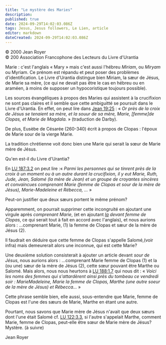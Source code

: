 ```yaml
---
title: "Le mystère des Maries"
description: 
published: true
date: 2024-09-29T14:02:03.086Z
tags: Jesus, Jesus followers, Le Lien, article
editor: markdown
dateCreated: 2024-09-29T14:02:03.086Z
---
```


<p class="v-card v-sheet theme--light grey lighten-3 px-2">© 2000 Jean Royer<br>© 200 Association Francophone des Lecteurs du Livre d'Urantia</p>

Marie : c'est l'anglais « Mary » mais c'est aussi l'hébreu _Miriam_, ou _Miryam_ ou Myriam. Ce prénom est répandu et peut poser des problèmes d'identification. Le Livre d'Urantia distingue bien Miriam, la sæur de Jésus, de Marie sa mère, (ce qui ne devait pas être le cas en hébreu ou en araméen, à moins de supposer un hypocoristique toujours possible).

Les sources évangéliques à propos des Maries qui assistent à la crucifixion ne sont pas claires et il semble que cette ambiguitté se poursuit dans le Livre d'Urantia. En effet, on peut lire dans [Jean 19:25](/fr/Bible/John/19#v25) : « _Or près de la croix de Jésus se tenaient sa mère, et la souur de sa mère, Marie, [femme]de Clopas, et Marie de Magdala._ » (traduction de Darby).

De plus, Eusèbe de Césarée (260-340) écrit à propos de Clopas : l'époux de Marie sour de la vierge Marie.

La tradition chrétienne voit donc bien une Marie qui serait la sœur de Marie mère de Jésus.

Qu'en est-il du Livre d'Urantia?

En [LU 187:3.2](/fr/The_Urantia_Book/187#p3_2) on peut lire :« _Parmi les personnes qui se tinrent près de la croix à un moment ou à un autre durant la crucifixion, il y eut Marie, Ruth, Jude, Jean, Salomé (la mère de Jean) et un groupe de croyantes sincères et convaincues comprenant Marie (femme de Clopas et sour de la mère de Jésus), Marie-Madeleine et Rébecca, ..._ »

Peut-on justifier que deux sæurs portent le même prénom?

Apparemment, on pourrait supprimer cette incongruité en ajoutant une virgule après _comprenant Marie_, (et en ajoutant _<ins>la</ins> devant femme de Clopas_, ce qui serait tout à fait en accord avec l'anglais), et nous aurions alors : ...comprenant Marie, (1) la femme de Clopas et sæur de la mère de Jésus (2).

Il faudrait en déduire que cette femme de Clopas s'appelle Salomé,(voir infra) mais demeurerait alors une inconnue, qui est cette Marie?

Une deuxième solution consisterait à ajouter un article devant _sour de Jésus_, nous aurions alors : ...comprenant Marie femme de Clopas (1) et la (ou une) sæur de la mère de Jésus (2), cette sœur pouvant être Marthe ou Salomé. Mais alors, nous nous heurtons à [LU 188:1.7](/fr/The_Urantia_Book/188#p1_7) qui nous dit : « _Voici les noms des femmes qui s'attardèrent ainsi près du tombeau ce vendredi soir : MarieMadeleine, Marie la femme de Clopas, Marthe (une autre soeur de la mère de Jésus) et Rébecca..._ »

Cette phrase semble bien, elle aussi, sous-entendre que Marie, femme de Clopas est l'une des sæurs de Marie, Marthe en étant une autre.

Pourtant, nous savons que Marie mère de Jésus n'avait que deux sæurs dont l'une était Salomé cf. [LU 122:3.3](/fr/The_Urantia_Book/122#p3_3), si l'autre s'appelait Marthe, comment Marie, femme de Clopas, peut-elle être sœur de Marie mère de Jésus? Mystère. (à suivre)

Jean Royer